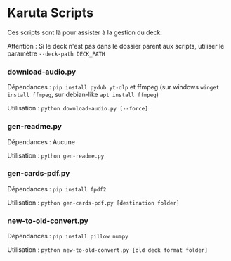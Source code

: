 # Karuta Scripts

Ces scripts sont là pour assister à la gestion du deck.

Attention : Si le deck n'est pas dans le dossier parent aux scripts, utiliser le paramètre `--deck-path DECK_PATH`

### download-audio.py

Dépendances : `pip install pydub yt-dlp` et ffmpeg (sur windows `winget install ffmpeg`, sur debian-like `apt install ffmpeg`)

Utilisation : `python download-audio.py [--force]`

### gen-readme.py

Dépendances : Aucune

Utilisation : `python gen-readme.py`

### gen-cards-pdf.py

Dépendances : `pip install fpdf2`  

Utilisation : `python gen-cards-pdf.py [destination folder]`  

### new-to-old-convert.py

Dépendances : `pip install pillow numpy`

Utilisation : `python new-to-old-convert.py [old deck format folder]`